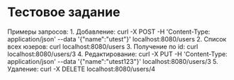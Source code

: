 # Тестовое задание

Примеры запросов:
    1. Добавление: curl -X POST -H 'Content-Type: application/json' --data '{"name":"utest"}' localhost:8080/users
    2. Список всех юзеров: curl localhost:8080/users
    3. Получение по id: curl localhost:8080/users/3
    4. Редактирование: curl -X PUT -H 'Content-Type: application/json' --data '{"name":"utest123"}' localhost:8080/users/3
    5. Удаление: curl -X DELETE localhost:8080/users/4
